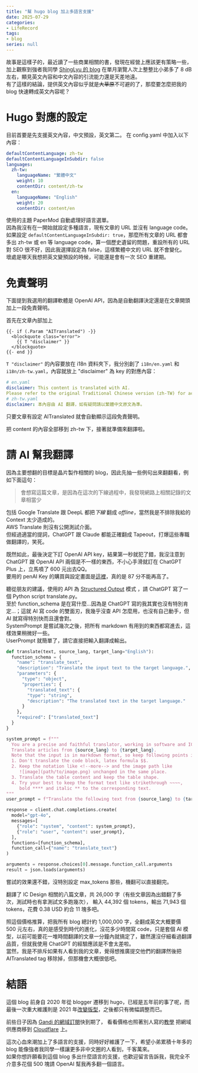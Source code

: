 ```yaml
---
title: "幫 hugo blog 加上多語言支援"
date: 2025-07-29
categories:
- LifeRecord
tags:
- blog
series: null
---
```


故事是這樣子的，最近讀了一些商業相關的書，發現在經營上應該更有策略一些，加上觀察到強者我同學 [ShingLyu 的 blog](https://shinglyu.com/)
在單月瀏覽人次上整整比小弟多了 8 dB 左右，顯見英文內容和中文內容的引流能力還是天差地遠。  
有了這樣的結論，提供英文內容似乎就是~~大草原~~不可避的了，那麼要怎麼把我的 blog 快速轉成英文內容呢？
<!--more-->

# Hugo 對應的設定

目前首要是先支援英文內容，中文預設，英文第二。
在 config.yaml 中加入以下內容：
```yaml
defaultContentLanguage: zh-tw
defaultContentLanguageInSubdir: false
languages:
  zh-tw:
    languageName: "繁體中文"
    weight: 10
    contentDir: content/zh-tw
  en:
    languageName: "English"
    weight: 20
    contentDir: content/en
```
使用的主題 PaperMod 自動處理好語言選單。  
因為我沒有在一開始就設定多種語言，現有文章的 URL 並沒有 language code。如果設定 `defaultContentLanguageInSubdir: true`，那麼所有文章的 URL
都會多出 zh-tw 或 en 等 language code，算一個歷史遺留的問題，重設所有的 URL 對 SEO 很不好，因此我選擇設定為 false，這樣繁體中文的 URL 就不會變化。  
壞處是哪天我想把英文變預設的時候，可能還是會有一次 SEO 重建期。


# 免責聲明

下面提到我選用的翻譯軟體是 OpenAI API，因為是自動翻譯決定還是在文章開頭加上一段免責聲明。  

首先在文章內部加上
```go-html-template
{{- if (.Param "AITranslated") -}}
  <blockquote class="error">
    {{ T "disclaimer" }}
  </blockquote>
{{- end }}
```

`T "disclaimer"` 的內容要放在 i18n 資料夾下，我分別創了 `i18n/en.yaml` 和 `i18n/zh-tw.yaml`，內容就放上 
"disclaimer" 為 key 的對應內容：
```yaml
# en.yaml
disclaimer: This content is translated with AI. 
Please refer to the original Traditional Chinese version (zh-TW) for accuracy.
# zh-tw.yaml
disclaimer: 本內容由 AI 翻譯，如有疑問請以繁體中文原文為準。
```

只要文章有設定 AITranslated 就會自動顯示這段免責聲明。

把 content 的內容全部移到 zh-tw 下，接著就準備來翻譯啦。

# 請 AI 幫我翻譯

因為主要想翻的目標是晶片製作相關的 blog，因此先抽一些例句出來翻翻看，例如下面這句：

> 會想寫這篇文章，是因為在這次的下線過程中，我發現網路上相關記錄的文章相當少

包括 Google Translate 跟 DeepL 都把*下線* 翻成 *offline*，當然我是不排除我給的 Context 太少造成的。  
AWS Translate 則沒有公開測試介面。  
但經過適當的提詞，ChatGPT 跟 Claude 都能正確翻成 Tapeout，打爆這些專職做翻譯的，笑死。

既然如此，最後決定下訂 OpenAI API key，結果第一秒就犯了錯，我沒注意到 ChatGPT 跟 OpenAI API 兩個是不一樣的東西，不小心手滑就訂在 
ChatGPT Plus 上，立馬噴了 600 元出去QQ。  
要用的 penAI Key 的購買與設定畫面是[這裡](https://platform.openai.com/chat)，真的是 87 分不能再高了。

聽從朋友的建議，使用的 API 為 [Structured Output](https://platform.openai.com/docs/guides/structured-outputs?api-mode=responses)
模式 ，請 ChatGPT 寫了一個 Python script translate.py。  
至於 function_schema 是在寫什麼…因為是 ChatGPT 寫的我其實也沒有特別肯定…；這就 AI 寫 code 的雙面刃，我幾乎沒查 API 怎麼用，也沒有自己動手，但 AI 就寫得特別快而且還會對。  
SystemPrompt 是嘗試幾次之後，把所有 markdown 有用到的東西都寫進去，這樣效果稍微好一些。  
UserPrompt 就簡單了，請它直接把輸入翻譯成輸出。

```python
def translate(text, source_lang, target_lang="English"):
  function_schema = {
    "name": "translate_text",
    "description": "Translate the input text to the target language.",
    "parameters": {
      "type": "object",
      "properties": {
        "translated_text": {
        "type": "string",
        "description": "The translated text in the target language."
      }
    },
    "required": ["translated_text"]
  }
}

system_prompt = f"""
  You are a precise and faithful translator, working in software and ICdesign territory.
  Translate articles from {source_lang} to {target_lang}.
  Note that the input is in markdown format, so keep following points in mind:
  1. Don't translate the code block, latex formula $$.
  2. Keep the notation like <!--more--> and the image path like 
     ![image](path/to/image.png) unchanged in the same place.
  3. Translate the table content and keep the table shape.
  4. Try your best to keep the format text like strikethrough ~~~~, 
     bold **** and italic ** to the corresponding text.
"""
user_prompt = f"Translate the following text from {source_lang} to {target_lang}:\n{text}"

response = client.chat.completions.create(
  model="gpt-4o",
  messages=[
    {"role": "system", "content": system_prompt},
    {"role": "user", "content": user_prompt},
  ],
  functions=[function_schema],
  function_call={"name": "translate_text"}
)

arguments = response.choices[0].message.function_call.arguments
result = json.loads(arguments)
```

嘗試的效果還不錯，沒特別設定 max_tokens 那些，機翻可以直接翻完。

翻譯了 IC Design 相關的八篇文章，共 26,000 字（有些文章因為出錯翻了多次，測試時也有拿測試文多跑幾次），
輸入 44,392 個 tokens，輸出 71,943 個 tokens，花費 0.38 USD 約合 11 塊多吧。  

照這個價格推算，把我所有 blog 總計約 1,000,000 字，全翻成英文大概要價 500 元左右，真的是感受到時代的進化，沒花多少時間寫 code，只是套個 AI 
模型，以前可能要花一堆時間翻譯的文章一分鐘內就搞定了，雖然還沒仔細看過翻譯品質，但就我使用 ChatGPT 的經驗應該是不會太差啦。  
當然，我是不排斥如果有人看到我的文章，覺得想推廣提交他們的翻譯然後把 AITranslated tag 移除掉，但那機會大概很低吧。

# 結語

這個 blog 前身自 2020 年從 blogger 遷移到 hugo，已經是五年前的事了呢，而最後一次重大維護則是 2021 年[改變版型](https://yodalee.me/2021/03/2021_hugo_decoration/)，之後都只有微幅調整而已。

前些日子因為 [Gandi 的網域訂閱](https://www.gandi.net/zh-Hant)快到期了，
看看價格也照著別人寫的[教學](https://www.sakamoto.blog/gandi-domain-transfer-cloudflare/) 
把網域供應商移到 [Cloudflare](https://www.cloudflare.com/zh-tw/) 上。  

這次心血來潮加上了多語言的支援，同時好好維護了一下，希望小弟累積十年多的 blog 能像強者我同學一樣讓更多非中文圈的人看到，千客萬來。  
如果你想許願看到這個 blog 多出什麼語言的支援，也歡迎留言告訴我，我完全不介意多花個 500 塊請 OpenAI 幫我再多翻一個語言。
